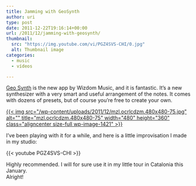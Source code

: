 ```yaml
---
title: Jamming with GeoSynth
author: uri
type: post
date: 2011-12-22T19:16:14+00:00
url: /2011/12/jamming-with-geosynth/
thumbnail:
  src: "https://img.youtube.com/vi/PGZ4SVS-CHI/0.jpg"
  alt: Thumbnail image
categories:
  - music
  - vídeos

---
```

[Geo Synth][1] is the new app by Wizdom Music, and it is fantastic. It&#8217;s a new synthesizer with a very smart and useful arrangement of the notes. It comes with dozens of presets, but of course you&#8217;re free to create your own.

[{{< img src="/wp-content/uploads/2011/12/mzl.ocrlcdzm.480x480-75.jpg" alt="" title="mzl.ocrlcdzm.480x480-75" width="480" height="360" class="aligncenter size-full wp-image-1421" >}}][2]

I&#8217;ve been playing with it for a while, and here is a little improvisation I made in my studio:

{{< youtube PGZ4SVS-CHI >}}</iframe>

Highly recommended. I will for sure use it in my little tour in Catalonia this January.  
Alright!

 [1]: https://itunes.apple.com/us/app/geo-synthesizer/id465224352?mt=8
 [2]: /wp-content/uploads/2011/12/mzl.ocrlcdzm.480x480-75.jpg